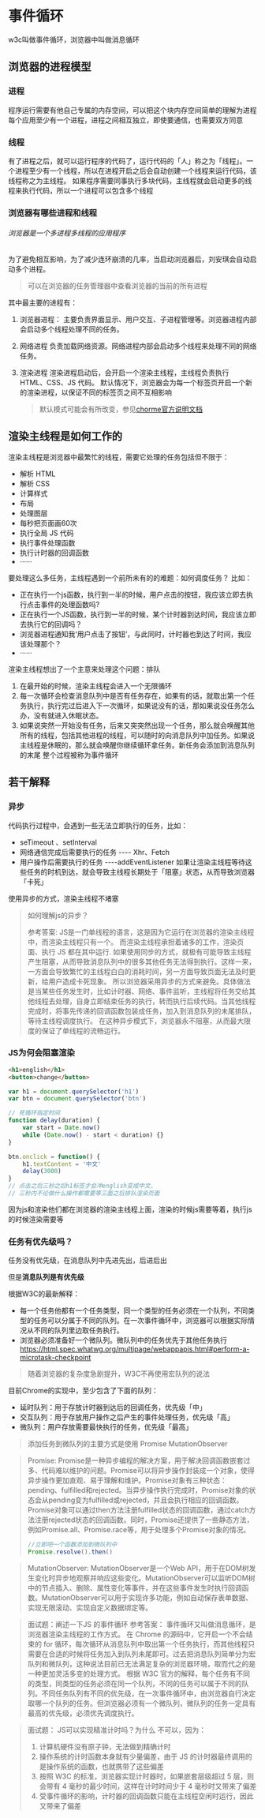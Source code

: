 # 事件循环

w3c叫做事件循环，浏览器中叫做消息循环

## 浏览器的进程模型

### 进程

程序运行需要有他自己专属的内存空间，可以把这个块内存空间简单的理解为进程  
每个应用至少有一个进程，进程之间相互独立，即使要通信，也需要双方同意  

### 线程

有了进程之后，就可以运行程序的代码了，运行代码的「人」称之为「线程」。一个进程至少有一个线程，所以在进程开启之后会自动创建一个线程来运行代码，该线程称之为主线程。
如果程序需要同事执行多块代码，主线程就会启动更多的线程来执行代码，所以一个进程可以包含多个线程

### 浏览器有哪些进程和线程

###### 浏览器是一个多进程多线程的应用程序

为了避免相互影响，为了减少连环崩溃的几率，当启动浏览器后，刘安琪会自动启动多个进程。

> 可以在浏览器的任务管理器中查看浏览器的当前的所有进程  

其中最主要的进程有：
1. 浏览器进程： 
    主要负责界面显示、用户交互、子进程管理等。浏览器进程内部会启动多个线程处理不同的任务。

2. 网络进程
   负责加载网络资源。网络进程内部会启动多个线程来处理不同的网络任务。
3. 渲染进程
   渲染进程启动后，会开启一个渲染主线程，主线程负责执行 HTML、CSS、JS 代码。
   默认情况下，浏览器会为每一个标签页开启一个新的渲染进程，以保证不同的标签页之间不互相影响
   > 默认模式可能会有所改变，参见[chorme官方说明文档](https://chromium.googlesource.com/chromium/src/+/main/docs/process_model_and_site_isolation.md#Modes-and-Availability)

## 渲染主线程是如何工作的

渲染主线程是浏览器中最繁忙的线程，需要它处理的任务包括但不限于：
* 解析 HTML
* 解析 CSS
* 计算样式
* 布局
* 处理图层
* 每秒把页面画60次
* 执行全局 JS  代码
* 执行事件处理函数
* 执行计时器的回调函数
* ······
  
要处理这么多任务，主线程遇到一个前所未有的的难题：如何调度任务？
比如：
* 正在执行一个js函数，执行到一半的时候，用户点击的按钮，我应该立即去执行点击事件的处理函数吗?
* 正在执行一个JS函数，执行到一半的时候，某个计时器到达时间，我应该立即去执行它的回调吗？
* 浏览器进程通知我‘用户点击了按钮’，与此同时，计时器也到达了时间，我应该处理那个？
* ······

渲染主线程想出了一个主意来处理这个问题：排队
1. 在最开始的时候，渲染主线程会进入一个无限循环
2. 每一次循环会检查消息队列中是否有任务存在，如果有的话，就取出第一个任务执行，执行完过后进入下一次循环，如果说没有的话，那如果说没任务怎么办，没有就进入休眠状态。
3. 如果说突然一开始没有任务，后来又突突然出现一个任务，那么就会唤醒其他所有的线程，包括其他进程的线程，可以随时的向消息队列中加任务。如果说主线程是休眠的，那么就会唤醒你继续循环拿任务。新任务会添加到消息队列的末尾
整个过程被称为事件循环

## 若干解释

### 异步

代码执行过程中，会遇到一些无法立即执行的任务，比如：
* seTimeout 、setInterval
* 网络通信完成后需要执行的任务 ---- Xhr、Fetch
* 用户操作后需要执行的任务 ----addEventListener
如果让渲染主线程等待这些任务的时机到达，就会导致主线程长期处于「阻塞」状态，从而导致浏览器「卡死」

使用异步的方式，渲染主线程不堵塞

> 如何理解js的异步？
>
> 参考答案:
> JS是一门单线程的语言，这是因为它运行在浏览器的渲染主线程中，而渲染主线程只有一个。
> 而渲染主线程承担着诸多的工作，渲染页面、执行 JS 都在其中运行.
> 如果使用同步的方式，就极有可能导致主线程产生阻塞，从而导致消息队列中的很多其他任务无法得到执行。这样一来，一方面会导致繁忙的主线程白白的消耗时间，另一方面导致页面无法及时更新，给用户造成卡死现象。
> 所以浏览器采用异步的方式来避免。具体做法是当某些任务发生时，比如计时器、网络、事件监听，主线程将任务交给其他线程去处理，自身立即结束任务的执行，转而执行后续代码。当其他线程完成时，将事先传递的回调函数包装成任务，加入到消息队列的未尾排队，等待主线程调度执行。
> 在这种异步模式下，浏览器永不阻塞，从而最大限度的保证了单线程的流畅运行。

### JS为何会阻塞渲染

```html
<h1>english</h1>
<button>change</button>
```

```js
var h1 = document.querySelector('h1')
var btn = document.querySelector('btn')

// 死循环指定时间
function delay(duration) {
    var start = Date.now()
    while (Date.now() - start < duration) {}
}

btn.onclick = function() {
    h1.textContent = '中文'
    delay(3000)
}
// 点击之后三秒之后h1标签才会冲english变成中文，
// 三秒内不论做什么操作都需要等三面之后排队渲染页面
```

因为js和渲染他们都在浏览器的渲染主线程上面，渲染的时候js需要等着，执行js的时候渲染需要等

### 任务有优先级吗？

任务没有优先级，在消息队列中先进先出，后进后出

但是<b>消息队列是有优先级</b>

根据W3C的最新解释：
- 每一个任务他都有一个任务类型，同一个类型的任务必须在一个队列，不同类型的任务可以分属于不同的队列。在一次事件循环中，浏览器可以根据实际情况从不同的队列里边取任务执行。
- 浏览器必须准备好一个微队列。微队列中的任务优先于其他任务执行<https://html.spec.whatwg.org/multipage/webappapis.html#perform-a-microtask-checkpoint>
>随着浏览器的复杂度急剧提升，W3C不再使用宏队列的说法

目前Chrome的实现中，至少包含了下面的队列：
- 延时队列：用于存放计时器到达后的回调任务，优先级「中」
- 交互队列：用于存放用户操作之后产生的事件处理任务，优先级「高」
- 微队列：用户存放需要最快执行的任务，优先级「最高」
> 添加任务到微队列的主要方式是使用 Promise MutationObserver 

> Promise: Promise是一种异步编程的解决方案，用于解决回调函数嵌套过多、代码难以维护的问题。Promise可以将异步操作封装成一个对象，使得异步操作更加直观、易于理解和维护。Promise对象有三种状态：pending、fulfilled和rejected。当异步操作执行完成时，Promise对象的状态会从pending变为fulfilled或rejected，并且会执行相应的回调函数。Promise对象可以通过then方法注册fulfilled状态的回调函数，通过catch方法注册rejected状态的回调函数。同时，Promise还提供了一些静态方法，例如Promise.all、Promise.race等，用于处理多个Promise对象的情况。
> ```js
> //立即吧一个函数添加到微队列中
> Promise.resolve().then()
> ```
>


> MutationObserver: MutationObserver是一个Web API，用于在DOM树发生变化时异步地观察并响应这些变化。MutationObserver可以监听DOM树中的节点插入、删除、属性变化等事件，并在这些事件发生时执行回调函数。MutationObserver可以用于实现许多功能，例如自动保存表单数据、实现无限滚动、实现自定义数据绑定等。

>面试题：阐述一下JS 的事件循环
参考答案： 
事件循环又叫做消息循环，是浏览器渲染主线程的工作方式。
在 Chrome 的源码中，它开启一个不会结束的 for 循环，每次循环从消息队列中取出第一个任务执行，而其他线程只需要在合适的时候将任务加入到队列未尾即可。过去把消息队列简单分为宏队列和微队列，这种说法目前已无法满足复杂的浏览器环境，取而代之的是一种更加灵活多变的处理方式。
根据 W3C 官方的解释，每个任务有不同的类型，同类型的任务必须在同一个队列，不同的任务可以属于不同的队列。不同任务队列有不同的优先级，在一次事件循环中，由浏览器自行决定取哪一个队列的任务。但浏览器必须有一个微队列，微队列的任务一定具有最高的优先级，必须优先调度执行。

> 面试题： JS可以实现精准计时吗？为什么
> 不可以，因为：
> 1. 计算机硬件没有原子钟，无法做到精确计时
> 2. 操作系统的计时函数本身就有少量偏差，由于 JS 的计时器最终调用的是操作系统的函数，也就携带了这些偏差
> 3. 按照 W3C 的标准，浏览器实现计时器时，如果嵌套层级超过 5 层，则会带有 4 毫秒的最少时间，这样在计时时间少于 4 毫秒时又带来了偏差
> 4. 受事件循环的影响，计时器的回调函数只能在主线程空闲时运行，因此又带来了偏差
